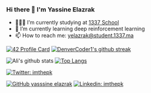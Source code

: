
<!--
**yassineazrak/yassineazrak** is a ✨ _special_ ✨ repository because its `README.md` (this file) appears on your GitHub profile.

Here are some ideas to get you started:

- 🔭 I’m currently working on ...
- 🌱 I’m currently learning ...
- 👯 I’m looking to collaborate on ...
- 🤔 I’m looking for help with ...
- 💬 Ask me about ...
- 📫 How to reach me: ...
- 😄 Pronouns: ...
- ⚡ Fun fact: ...
-->
### Hi there 👋 I'm Yassine Elazrak

- 👨🏽‍💻 I’m currently studying at  [1337 School](https://1337.ma)
- 🌱 I’m currently learning deep reinforcement learning
- 📫 How to reach me: yelazrak@student.1337.ma



[![42 Profile Card](https://1337-readme.vercel.app/api/profile?cursus=42&dark=true&login=yelazrak)](https://github.com/yassine-elazrak)
[![DenverCoder1's github streak](https://github-readme-streak-stats.herokuapp.com/?user=alizaynoune&theme=dark)](https://github.com/yassine-elazrak)


![Ali's github stats](https://github-readme-stats.vercel.app/api?username=yassineazrak&show_icons=true&theme=dark )
[![Top Langs](https://github-readme-stats.vercel.app/api/top-langs/?username=yassineazrak&layout=compact&theme=dark)](https://github.com/yassine-elazrak)


[![Twitter: imthepk](https://img.shields.io/twitter/follow/yassineazrak?style=social)](https://twitter.com/yass_elazrak)

[![GitHub yasssine elazrak](https://img.shields.io/github/followers/yassineazrak?label=follow&style=social)](https://github.com/yassine-elazrak)
[![Linkedin: imthepk](https://img.shields.io/badge/-yassineazrak-blue?style=flat-square&logo=Linkedin&logoColor=white&link=https://www.linkedin.com/in/alizaynoune/)](https://www.linkedin.com/in/yelazrak/)
